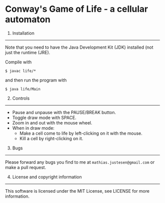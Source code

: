 Conway's Game of Life - a cellular automaton
============================================


1) Installation
---------------
Note that you need to have the Java Development Kit (JDK) installed (not
just the runtime (JRE).

Compile with

`$ javac life/*`

and then run the program with

`$ java life/Main`


2) Controls
-----------
- Pause and unpause with the PAUSE/BREAK button.
- Toggle draw mode with SPACE.
- Zoom in and out with the mouse wheel.
- When in draw mode:
  - Make a cell come to life by left-clicking on it with the mouse.
  - Kill a cell by right-clicking on it.


3) Bugs
-------
Please forward any bugs you find to me at `mathias.justesen@gmail.com` or make
a pull request.


4) License and copyright information
------------------------
This software is licensed under the MIT License, see LICENSE for more
information.
